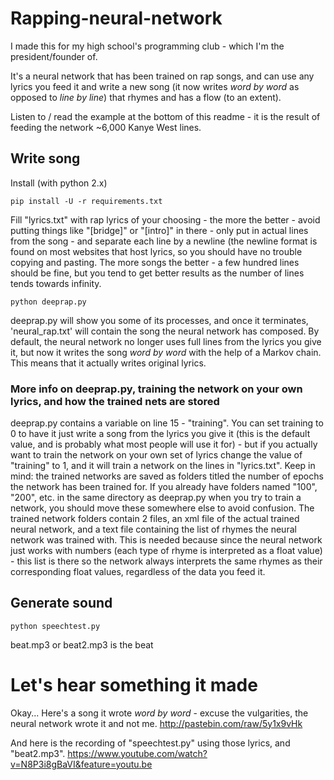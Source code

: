 # Rapping-neural-network
I made this for my high school's programming club - which I'm the president/founder of.

It's a neural network that has been trained on rap songs, and can use any lyrics you feed it and write a new song (it now writes *word by word* as opposed to *line by line*) that rhymes and has a flow (to an extent).

Listen to / read the example at the bottom of this readme - it is the result of feeding the network ~6,000 Kanye West lines.



## Write song

Install (with python 2.x)

    pip install -U -r requirements.txt 

Fill "lyrics.txt" with rap lyrics of your choosing - the more the better - avoid putting things like "[bridge]" or "[intro]" in there - only put in actual lines from the song - and separate each line by a newline (the newline format is found on most websites that host lyrics, so you should have no trouble copying and pasting. The more songs the better - a few hundred lines should be fine, but you tend to get better results as the number of lines tends towards infinity.

    python deeprap.py

deeprap.py will show you some of its processes, and once it terminates, 'neural_rap.txt' will contain the song the neural network has composed. By default, the neural network no longer uses full lines from the lyrics you give it, but now it writes the song *word by word* with the help of a Markov chain. This means that it actually writes original lyrics.

### More info on deeprap.py, training the network on your own lyrics, and how the trained nets are stored ###
deeprap.py contains a variable on line 15 - "training". You can set training to 0 to have it just write a song from the lyrics you give it (this is the default value, and is probably what most people will use it for) - but if you actually want to train the network on your own set of lyrics change the value of "training" to 1, and it will train a network on the lines in "lyrics.txt". Keep in mind: the trained networks are saved as folders titled the number of epochs the network has been trained for. If you already have folders named "100", "200", etc. in the same directory as deeprap.py when you try to train a network, you should move these somewhere else to avoid confusion. The trained network folders contain 2 files, an xml file of the actual trained neural network, and a text file containing the list of rhymes the neural network was trained with. This is needed because since the neural network just works with numbers (each type of rhyme is interpreted as a float value) - this list is there so the network always interprets the same rhymes as their corresponding float values, regardless of the data you feed it.
    
## Generate sound

    python speechtest.py 
    
beat.mp3 or beat2.mp3 is the beat

# Let's hear something it made
Okay... Here's a song it wrote *word by word* - excuse the vulgarities, the neural network wrote it and not me.
http://pastebin.com/raw/5y1x9vHk

And here is the recording of "speechtest.py" using those lyrics, and "beat2.mp3".
https://www.youtube.com/watch?v=N8P3i8gBaVI&feature=youtu.be
